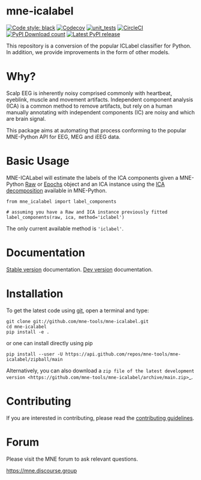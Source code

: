 # mne-icalabel

[![Code style: black](https://img.shields.io/badge/code%20style-black-000000.svg)](https://github.com/psf/black)
[![Codecov](https://codecov.io/gh/mne-tools/mne-icalabel/branch/main/graph/badge.svg)](https://codecov.io/gh/mne-tools/mne-icalabel)
[![unit_tests](https://github.com/mne-tools/mne-icalabel/actions/workflows/unit_tests.yml/badge.svg?branch=main)](https://github.com/mne-tools/mne-icalabel/actions/workflows/unit_tests.yml)
[![CircleCI](https://circleci.com/gh/mne-tools/mne-icalabel/tree/main.svg?style=svg)](https://circleci.com/gh/mne-tools/mne-icalabel/tree/main)
[![PyPI Download count](https://pepy.tech/badge/mne-icalabel)](https://pepy.tech/project/mne-icalabel)
[![Latest PyPI release](https://img.shields.io/pypi/v/mne-icalabel.svg)](https://pypi.org/project/mne-icalabel/)

This repository is a conversion of the popular ICLabel classifier for Python. In addition, we provide
improvements in the form of other models.

# Why?

Scalp EEG is inherently noisy comprised commonly with heartbeat, eyeblink, muscle and movement artifacts.
Independent component analysis (ICA) is a common method to remove artifacts, but rely on a human manually
annotating with independent components (IC) are noisy and which are brain signal.

This package aims at automating that process conforming to the popular MNE-Python API for EEG, MEG and iEEG data.

# Basic Usage

MNE-ICALabel will estimate the labels of the ICA components given
a MNE-Python [Raw](https://mne.tools/stable/generated/mne.io.Raw.html) or
[Epochs](https://mne.tools/stable/generated/mne.Epochs.html) object and an ICA instance using the
[ICA decomposition](https://mne.tools/stable/generated/mne.preprocessing.ICA.html)
available in MNE-Python.

```
from mne_icalabel import label_components

# assuming you have a Raw and ICA instance previously fitted
label_components(raw, ica, method='iclabel')
```

The only current available method is `'iclabel'`.

# Documentation
[Stable version](https://mne.tools/mne-icalabel/stable/index.html) documentation.
[Dev version](https://mne.tools/mne-icalabel/dev/index.html) documentation.

# Installation

To get the latest code using [git](https://git-scm.com/), open a terminal and type:

    git clone git://github.com/mne-tools/mne-icalabel.git
    cd mne-icalabel
    pip install -e .

or one can install directly using pip

    pip install --user -U https://api.github.com/repos/mne-tools/mne-icalabel/zipball/main

Alternatively, you can also download a
`zip file of the latest development version <https://github.com/mne-tools/mne-icalabel/archive/main.zip>`_.

# Contributing

If you are interested in contributing, please read the [contributing guidelines](https://github.com/mne-tools/mne-icalabel/main/CONTRIBUTING.md).


# Forum

Please visit the MNE forum to ask relevant questions.

https://mne.discourse.group

